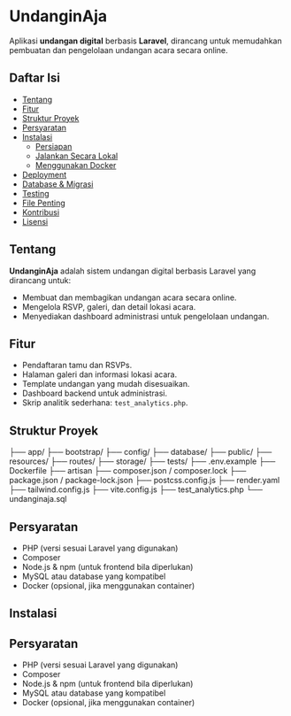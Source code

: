 # UndanginAja

Aplikasi **undangan digital** berbasis **Laravel**, dirancang untuk memudahkan pembuatan dan pengelolaan undangan acara secara online.

## Daftar Isi
- [Tentang](#tentang)
- [Fitur](#fitur)
- [Struktur Proyek](#struktur-proyek)
- [Persyaratan](#persyaratan)
- [Instalasi](#instalasi)
  - [Persiapan](#persiapan)
  - [Jalankan Secara Lokal](#jalankan-secara-lokal)
  - [Menggunakan Docker](#menggunakan-docker)
- [Deployment](#deployment)
- [Database & Migrasi](#database--migrasi)
- [Testing](#testing)
- [File Penting](#file-penting)
- [Kontribusi](#kontribusi)
- [Lisensi](#lisensi)

## Tentang
**UndanginAja** adalah sistem undangan digital berbasis Laravel yang dirancang untuk:
- Membuat dan membagikan undangan acara secara online.
- Mengelola RSVP, galeri, dan detail lokasi acara.
- Menyediakan dashboard administrasi untuk pengelolaan undangan.

## Fitur
- Pendaftaran tamu dan RSVPs.
- Halaman galeri dan informasi lokasi acara.
- Template undangan yang mudah disesuaikan.
- Dashboard backend untuk administrasi.
- Skrip analitik sederhana: `test_analytics.php`.

## Struktur Proyek
├── app/
├── bootstrap/
├── config/
├── database/
├── public/
├── resources/
├── routes/
├── storage/
├── tests/
├── .env.example
├── Dockerfile
├── artisan
├── composer.json / composer.lock
├── package.json / package-lock.json
├── postcss.config.js
├── render.yaml
├── tailwind.config.js
├── vite.config.js
├── test_analytics.php
└── undanginaja.sql


## Persyaratan
- PHP (versi sesuai Laravel yang digunakan)
- Composer
- Node.js & npm (untuk frontend bila diperlukan)
- MySQL atau database yang kompatibel
- Docker (opsional, jika menggunakan container)

## Instalasi


## Persyaratan
- PHP (versi sesuai Laravel yang digunakan)
- Composer
- Node.js & npm (untuk frontend bila diperlukan)
- MySQL atau database yang kompatibel
- Docker (opsional, jika menggunakan container)

